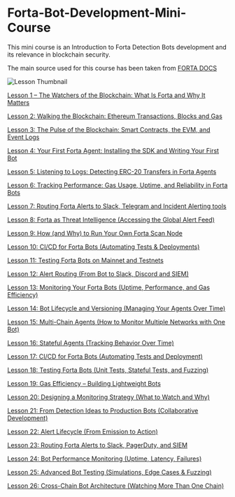 # Forta-Bot-Development-Mini-Course
This mini course is an Introduction to Forta Detection Bots development and its relevance in blockchain security.

The main source used for this course has been taken from [FORTA DOCS](https://docs.forta.network/)

[]()

![Lesson Thumbnail](https://substackcdn.com/image/fetch/$s_!E2Wt!,f_auto,q_auto:good,fl_progressive:steep/https%3A%2F%2Fsubstack-post-media.s3.amazonaws.com%2Fpublic%2Fimages%2F19c5e90e-e1a0-4edd-9273-bee0ce2e6d54_1200x628.png)


[Lesson 1 – The Watchers of the Blockchain: What Is Forta and Why It Matters](https://theblockchainsecuritymonk.substack.com/p/lesson-1-the-watchers-of-the-blockchain) 

[Lesson 2: Walking the Blockchain: Ethereum Transactions, Blocks and Gas](https://theblockchainsecuritymonk.substack.com/p/lesson-2-walking-the-chain-ethereum)

[Lesson 3: The Pulse of the Blockchain: Smart Contracts, the EVM, and Event Logs](https://theblockchainsecuritymonk.substack.com/p/lesson-3-the-pulse-of-the-blockchain)

[Lesson 4: Your First Forta Agent: Installing the SDK and Writing Your First Bot](https://theblockchainsecuritymonk.substack.com/p/lesson-4-your-first-forta-agent-installing)

[Lesson 5: Listening to Logs: Detecting ERC-20 Transfers in Forta Agents](https://theblockchainsecuritymonk.substack.com/p/lesson-5-listening-to-logs-detecting)

[Lesson 6: Tracking Performance: Gas Usage, Uptime, and Reliability in Forta Bots](https://theblockchainsecuritymonk.substack.com/p/lesson-6-tracking-performance-gas)

[Lesson 7: Routing Forta Alerts to Slack, Telegram and Incident Alerting tools](https://theblockchainsecuritymonk.substack.com/p/lesson-7-routing-forta-alerts-to)

[Lesson 8: Forta as Threat Intelligence (Accessing the Global Alert Feed)](https://theblockchainsecuritymonk.substack.com/p/lesson-8-forta-as-threat-intelligence)

[Lesson 9: How (and Why) to Run Your Own Forta Scan Node](https://theblockchainsecuritymonk.substack.com/p/lesson-9-running-your-own-forta-scan)

[Lesson 10: CI/CD for Forta Bots (Automating Tests & Deployments)](https://theblockchainsecuritymonk.substack.com/p/lesson-10-cicd-for-forta-bots-automating)

[Lesson 11: Testing Forta Bots on Mainnet and Testnets](https://theblockchainsecuritymonk.substack.com/p/lesson-11-testing-forta-bots-on-mainnet)

[Lesson 12: Alert Routing (From Bot to Slack, Discord and SIEM)](https://theblockchainsecuritymonk.substack.com/p/lesson-12-alert-routing-from-bot)

[Lesson 13: Monitoring Your Forta Bots (Uptime, Performance, and Gas Efficiency)](https://theblockchainsecuritymonk.substack.com/p/lesson-13-monitoring-your-forta-bots)

[Lesson 14: Bot Lifecycle and Versioning (Managing Your Agents Over Time)](https://theblockchainsecuritymonk.substack.com/p/lesson-14-bot-lifecycle-and-versioning) 

[Lesson 15: Multi-Chain Agents (How to Monitor Multiple Networks with One Bot)](https://theblockchainsecuritymonk.substack.com/p/lesson-15-multi-chain-agents-how)

[Lesson 16: Stateful Agents (Tracking Behavior Over Time)](https://theblockchainsecuritymonk.substack.com/p/lesson-16-stateful-agents-tracking)

[Lesson 17: CI/CD for Forta Bots (Automating Tests and Deployment)](https://theblockchainsecuritymonk.substack.com/p/lesson-17-cicd-for-forta-bots-automating)

[Lesson 18: Testing Forta Bots (Unit Tests, Stateful Tests, and Fuzzing)](https://theblockchainsecuritymonk.substack.com/p/lesson-18-testing-forta-bots-unit)

[Lesson 19: Gas Efficiency – Building Lightweight Bots](https://theblockchainsecuritymonk.substack.com/p/lesson-19-gas-efficiency-building)

[Lesson 20: Designing a Monitoring Strategy (What to Watch and Why)](https://theblockchainsecuritymonk.substack.com/p/lesson-20-designing-a-monitoring)

[Lesson 21: From Detection Ideas to Production Bots (Collaborative Development)](https://theblockchainsecuritymonk.substack.com/p/lesson-21-from-detection-ideas-to)

[Lesson 22: Alert Lifecycle (From Emission to Action)](https://theblockchainsecuritymonk.substack.com/p/lesson-22-alert-lifecycle-from-emission)

[Lesson 23: Routing Forta Alerts to Slack, PagerDuty, and SIEM](https://theblockchainsecuritymonk.substack.com/p/lesson-23-routing-forta-alerts-to)

[Lesson 24: Bot Performance Monitoring (Uptime, Latency, Failures)](https://theblockchainsecuritymonk.substack.com/p/lesson-24-bot-performance-monitoring)

[Lesson 25: Advanced Bot Testing (Simulations, Edge Cases & Fuzzing)](https://theblockchainsecuritymonk.substack.com/p/lesson-25-advanced-bot-testing-simulations)

[Lesson 26: Cross-Chain Bot Architecture (Watching More Than One Chain)](https://theblockchainsecuritymonk.substack.com/p/lesson-26-cross-chain-bot-architecture)

[]()

[]()

[]()

[]()
[]()

[]()

[]()

[]()
